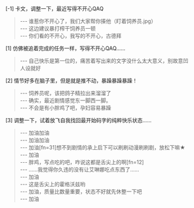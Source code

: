 
[-1] 卡文，调整一下，最近写得不开心QAQ
>--- 谁惹你不开心了，我们大家帮你揍他（盯着饲养员.jpg）<br>
>--- 这边建议暴打榨干饲养员一顿<br>
>--- 你们看的不开心，我写的不开心，古德拜<br>

[1] 仿佛被追着完成的任务一样，写得不开心QAQ……
>--- 自己快乐是第一位的，痛苦着写出来的文字没什么太大意义，别故意凹人设就好<br>

[2] 情节好多在脑子里，但是就是推不动，暴躁暴躁暴躁！
>--- 饲养员呢，该把鸽子精拉出来溜溜了<br>
>--- 确实，最近剧情感觉东一脚西一脚。<br>
>--- 不会是有小胖鸡了吧，孕妇容易暴躁<br>

[3] 调整一下，试着放飞自我找回最开始码字的纯粹快乐状态……
>--- 加油加油<br>
>--- 加油加油<br>
>--- 加油[fn=31]想不到剧情的承上启下可以刷刷动漫刷刷剧，放松下嘛★<br>
>--- 加油<br>
>--- 胖鸡，写点吃的吧，咋说这都是舌尖上的啊[fn=12]<br>
>--- ……我觉得你久违的没有让艾琳娜吃点东西了……<br>
>--- 加油<br>
>--- 这是舌尖上的霍格沃兹哟<br>
>--- 加油，质量比数量重要，状态不好就先休整一下吧<br>
>--- 加油<br>
